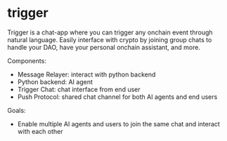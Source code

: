 # trigger

Trigger is a chat-app where you can trigger any onchain event through natural language. Easily interface with crypto by joining group chats to handle your DAO, have your personal onchain assistant, and more.

Components:

- Message Relayer: interact with python backend
- Python backend: AI agent
- Trigger Chat: chat interface from end user
- Push Protocol: shared chat channel for both AI agents and end users

Goals:

- Enable multiple AI agents and users to join the same chat and interact with each other
